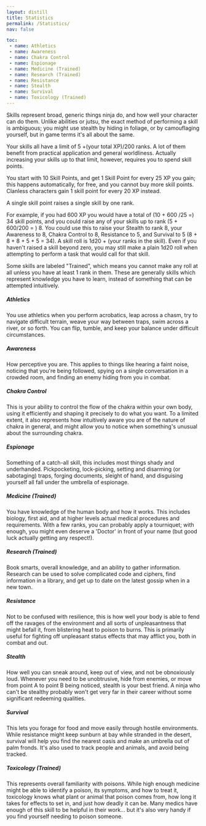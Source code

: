 ```yaml
---
layout: distill
title: Statistics
permalink: /Statistics/
nav: false

toc:
 - name: Athletics
 - name: Awareness
 - name: Chakra Control
 - name: Espionage
 - name: Medicine (Trained)
 - name: Research (Trained)
 - name: Resistance
 - name: Stealth
 - name: Survival
 - name: Toxicology (Trained)
---
```

Skills represent broad, generic things ninja do, and how well your character can do them. Unlike abilities or jutsu, the exact method of performing a skill is ambiguous; you might use stealth by hiding in foliage, or by camouflaging yourself, but in game terms it's all about the same.

Your skills all have a limit of 5 +(your total XP)/200 ranks. A lot of them benefit from practical application and general worldliness. Actually increasing your skills up to that limit, however, requires you to spend skill points.

You start with 10 Skill Points, and get 1 Skill Point for every 25 XP you gain; this happens automatically, for free, and you cannot buy more skill points. Clanless characters gain 1 skill point for every 20 XP instead.

A single skill point raises a single skill by one rank.

For example, if you had 600 XP you would have a total of (10 + 600 /25 =) 34 skill points, and you could raise any of your skills up to rank (5 + 600/200 = ) 8. You could use this to raise your Stealth to rank 8, your Awareness to 8, Chakra Control to 8, Resistance to 5, and Survival to 5 (8 + 8 + 8 + 5 + 5 = 34). A skill roll is 1d20 + (your ranks in the skill). Even if you haven't raised a skill beyond zero, you may still make a plain 1d20 roll when attempting to perform a task that would call for that skill.

Some skills are labeled "Trained", which means you cannot make any roll at all unless you have at least 1 rank in them. These are generally skills which represent knowledge you have to learn, instead of something that can be attempted intuitively.

##### Athletics
You use athletics when you perform acrobatics, leap across a chasm, try to navigate difficult terrain, weave your way between traps, swim across a river, or so forth. You can flip, tumble, and keep your balance under difficult circumstances.

##### Awareness
How perceptive you are. This applies to things like hearing a faint noise, noticing that you're being followed, spying on a single conversation in a crowded room, and finding an enemy hiding from you in combat.

##### Chakra Control
This is your ability to control the flow of the chakra within your own body, using it efficiently and shaping it precisely to do what you want. To a limited extent, it also represents how intuitively aware you are of the nature of chakra in general, and might allow you to notice when something's unusual about the surrounding chakra.

##### Espionage
Something of a catch-all skill, this includes most things shady and underhanded. Pickpocketing, lock-picking, setting and disarming (or sabotaging) traps, forging documents, sleight of hand, and disguising yourself all fall under the umbrella of espionage.

##### Medicine (Trained)
You have knowledge of the human body and how it works. This includes biology, first aid, and at higher levels actual medical procedures and requirements. With a few ranks, you can probably apply a tourniquet; with enough, you might even deserve a 'Doctor' in front of your name (but good luck actually getting any respect!).

##### Research (Trained)
Book smarts, overall knowledge, and an ability to gather information. Research can be used to solve complicated code and ciphers, find information in a library, and get up to date on the latest gossip when in a new town.

##### Resistance
Not to be confused with resilience, this is how well your body is able to fend off the ravages of the environment and all sorts of unpleasantness that might befall it, from blistering heat to poison to burns. This is primarily useful for fighting off unpleasant status effects that may afflict you, both in combat and out.

##### Stealth
How well you can sneak around, keep out of view, and not be obnoxiously loud. Whenever you need to be unobtrusive, hide from enemies, or move from point A to point B being noticed, stealth is your best friend. A ninja who can't be stealthy probably won't get very far in their career without some significant redeeming qualities.

##### Survival
This lets you forage for food and move easily through hostile environments. While resistance might keep sunburn at bay while stranded in the desert, survival will help you find the nearest oasis and make an umbrella out of palm fronds. It's also used to track people and animals, and avoid being tracked.

##### Toxicology (Trained)
This represents overall familiarity with poisons. While high enough medicine might be able to identify a poison, its symptoms, and how to treat it, toxicology knows what plant or animal that poison comes from, how long it takes for effects to set in, and just how deadly it can be. Many medics have enough of this skill to be helpful in their work... but it's also very handy if you find yourself needing to poison someone.
